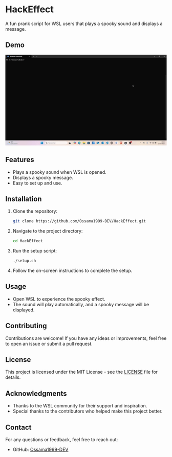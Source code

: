 # HackEffect
A fun prank script for WSL users that plays a spooky sound and displays a message.
## Demo

<img alt="Welcome to VHS" src="https://github.com/Ossama1999-DEV/HackEffect/blob/main/HACKME.gif" width="600"/>


## Features
- Plays a spooky sound when WSL is opened.
- Displays a spooky message.
- Easy to set up and use.
## Installation
1. Clone the repository:
   ```bash
   git clone https://github.com/Ossama1999-DEV/HackEffect.git
   ```
2. Navigate to the project directory:
   ```bash
   cd HackEffect
   ```
3. Run the setup script:
   ```bash
   ./setup.sh
   ```
4. Follow the on-screen instructions to complete the setup.
## Usage
- Open WSL to experience the spooky effect.
- The sound will play automatically, and a spooky message will be displayed.
## Contributing
Contributions are welcome! If you have any ideas or improvements, feel free to open an issue or submit a pull request.
## License
This project is licensed under the MIT License - see the [LICENSE](LICENSE) file for details.
## Acknowledgments
- Thanks to the WSL community for their support and inspiration.
- Special thanks to the contributors who helped make this project better.
## Contact
For any questions or feedback, feel free to reach out:
- GitHub: [Ossama1999-DEV](https://github.com/Ossama1999-DEV)
